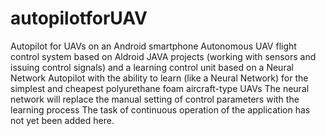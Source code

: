 # autopilotforUAV
Autopilot for UAVs on an Android smartphone Autonomous UAV flight control system based on Aldroid JAVA projects (working with sensors and issuing control signals) and a learning control unit based on a Neural Network
Autopilot with the ability to learn (like a Neural Network) for the simplest and cheapest polyurethane foam aircraft-type UAVs
The neural network will replace the manual setting of control parameters with the learning process
The task of continuous operation of the application has not yet been added here.

